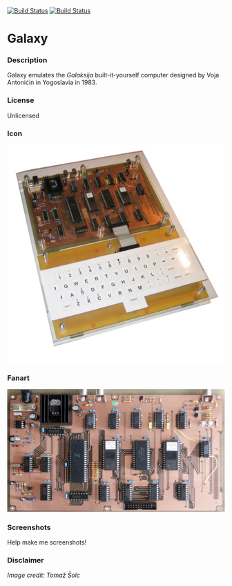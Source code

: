 [![Build Status](https://travis-ci.org/kodi-game/game.libretro.galaxy.svg?branch=master)](https://travis-ci.org/kodi-game/game.libretro.galaxy)
[![Build Status](https://ci.appveyor.com/api/projects/status/github/kodi-game/game.libretro.galaxy?svg=true)](https://ci.appveyor.com/project/kodi-game/game-libretro-galaxy)

# Galaxy

### Description

Galaxy emulates the *Galaksija* built-it-yourself computer designed by Voja Antonićin in Yogoslavia in 1983.

### License

Unlicensed

### Icon

![Galaxy icon](game.libretro.galaxy/resources/icon.png)

### Fanart

![Galaxy fanart](game.libretro.galaxy/resources/fanart.jpg)

### Screenshots

Help make me screenshots!

### Disclaimer

*Image credit: Tomaž Šolc*
